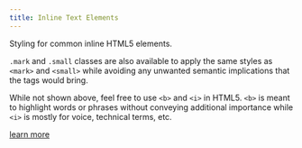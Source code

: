 ```yaml
---
title: Inline Text Elements
---
```

Styling for common inline HTML5 elements.

`.mark` and `.small` classes are also available to apply the same styles as `<mark>` and `<small>` while avoiding any unwanted semantic implications that the tags would bring.

While not shown above, feel free to use `<b>` and `<i>` in HTML5. `<b>` is meant to highlight words or phrases without conveying additional importance while `<i>` is mostly for voice, technical terms, etc.

[learn more](https://getbootstrap.com/docs/4.1/content/typography/#inline-text-elements)
